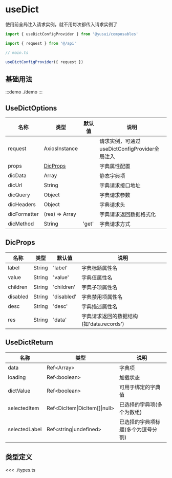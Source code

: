 # useDict

使用前全局注入请求实例，就不用每次都传入请求实例了

```ts
import { useDictConfigProvider } from '@yusui/composables'

import { request } from '@/api'

// main.ts

useDictConfigProvider({ request })
```

## 基础用法

:::demo
./demo
:::

## UseDictOptions

| 名称         | 类型                  | 默认值 | 说明                                          |
| ------------ | --------------------- | ------ | --------------------------------------------- |
| request      | AxiosInstance         |        | 请求实例，可通过useDictConfigProvider全局注入 |
| props        | [DicProps](#dicprops) |        | 字典属性配置                                  |
| dicData      | Array                 |        | 静态字典项                                    |
| dicUrl       | String                |        | 字典请求接口地址                              |
| dicQuery     | Object                |        | 字典请求参数                                  |
| dicHeaders   | Object                |        | 字典请求头                                    |
| dicFormatter | (res) => Array        |        | 字典请求返回数据格式化                        |
| dicMethod    | String                | 'get'  | 字典请求方式                                  |

## DicProps

| 名称     | 类型   | 默认值     | 说明                                     |
| -------- | ------ | ---------- | ---------------------------------------- |
| label    | String | 'label'    | 字典标题属性名                           |
| value    | String | 'value'    | 字典值属性名                             |
| children | String | 'children' | 字典子项属性名                           |
| disabled | String | 'disabled' | 字典禁用项属性名                         |
| desc     | String | 'desc'     | 字典描述属性名                           |
| res      | String | 'data'     | 字典请求返回的数据结构(如'data.records') |

## UseDictReturn

| 名称          | 类型                           | 说明                               |
| ------------- | ------------------------------ | ---------------------------------- |
| data          | Ref\<Array>                    | 字典项                             |
| loading       | Ref\<boolean>                  | 加载状态                           |
| dictValue     | Ref\<boolean>                  | 可用于绑定的字典值                 |
| selectedItem  | Ref\<DicItem\|DicItem[]\|null> | 已选择的字典项(多个为数组)         |
| selectedLabel | Ref\<string\|undefined>        | 已选择的字典项标题(多个为逗号分割) |

## 类型定义

<<< ./types.ts
